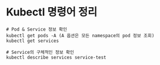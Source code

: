 # Kubectl 명령어 정리

```shell
# Pod & Service 정보 확인
kubectl get pods -A (A 옵션은 모든 namespace의 pod 정보 조회)
kubectl get services

# Service의 구체적인 정보 확인
kubectl describe services service-test
```
